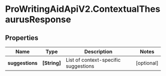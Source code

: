 # ProWritingAidApiV2.ContextualThesaurusResponse

## Properties
Name | Type | Description | Notes
------------ | ------------- | ------------- | -------------
**suggestions** | **[String]** | List of context-specific suggestions | [optional] 


